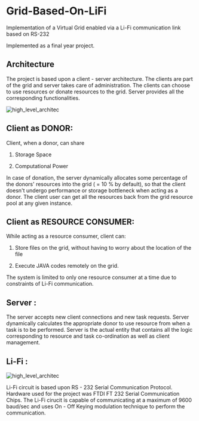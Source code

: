 # Grid-Based-On-LiFi
Implementation of a Virtual Grid enabled via a Li-Fi communication link based on RS-232


Implemented as a final year project.


## Architecture

The project is based upon a client - server architecture. The clients are part of the grid and server takes care of administration. The clients can choose to use resources or donate resources to the grid. Server provides all the corresponding functionalities. 

![high_level_architec](https://github.com/vishesh1042/Grid-Based-On-LiFi/blob/master/GridHigh.jpg)

## Client as DONOR:

Client, when a donor, can share

 1. Storage Space
 
 2. Computational Power
 
 In case of donation, the server dynamically allocates some percentage of the donors' resources into the grid ( = 10 % by default), so that the client doesn't undergo performance or storage bottleneck when acting as a donor. The client user can get all the resources back from the grid resource pool at any given instance.
 
 
 ## Client as RESOURCE CONSUMER:
 
 While acting as a resource consumer, client can:
 
 1. Store files on the grid, without having to worry about the location of the file
 
 2. Execute JAVA codes remotely on the grid.
 
 The system is limited to only one resource consumer at a time due to constraints of Li-Fi communication.
 
 
 ## Server :
 
 The server accepts new client connections and new task requests. Server dynamically calculates the appropriate donor to use resource from when a task is to be performed. Server is the actual entity that contains all the logic corresponding to  resource and task co-ordination as well as client management.

## Li-Fi :

![high_level_architec](https://github.com/vishesh1042/Grid-Based-On-LiFi/blob/master/Li-Fi%20Architectural%20Design%20(1).jpg)

Li-Fi circuit is based upon RS - 232 Serial Communication Protocol. Hardware used for the project was FTDI FT 232 Serial Communication Chips.
The Li-Fi cirucit is capable of communicating at a maximum of 9600 baud/sec and uses On - Off Keying modulation technique to perform the communication.




